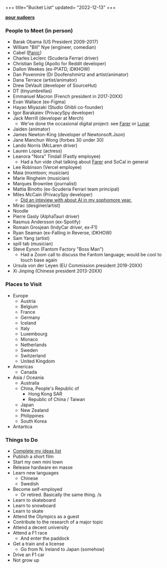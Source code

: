 +++
title="Bucket List"
updated= "2022-12-13"
+++

**[pour sudoers](https://github.com/doamatto/maatt.fr/edit/main/content/bucket.md)**

### People to Meet (in person)
- Barak Obama (US President 2009-2017)
- William "Bill" Nye (engineer, comedian)
- Cabel ([Panic](https://panic.com))
- Charles Leclerc (Scuderia Ferrari driver)
- Christian Selig (Apollo for Reddit developer)
- Dallon Weekes (ex-P!ATD, iDKHOW)
- Dan Povenmire (Dr Doofenshmirtz and artist/animator)
- Dana Terrace (artist/animator)
- Drew DeVault (developer of SourceHut)
- DT (tinyumbrellas)
- Emmanuel Macron (French president in 2017-20XX)
- Evan Wallace (ex-Figma)
- Hayao Miyazaki (Studio Ghibli co-founder)
- Igor Barakaiev (PrivacySpy developer)
- Jack Merrill (developer at Merch)
  - We've done the occasional digital project: see [Farer](https://farer.group) or [Lunar](https://github.com/designbylunar)
- Jaiden (animator)
- James Newton-King (developer of Newtonsoft.Json)
- Jane Manchun Wong (forbes 30 under 30)
- Lando Norris (McLaren driver)
- Lauren Lopez (actress)
- Leanora "Nora" Tindall (Fastly employee)
  - Had a fun vide chat talking about [Farer](https://farer.group) and SoCal in general
- Lee Robinson (Vercel employee)
- Maia (mxmtoon; musician)
- Marie Ringheim (musician)
- Marques Brownlee (journalist)
- Mattia Binotto (ex-Scuderia Ferrari team principal)
- Miles McCain (PrivacySpy developer)
  - [Did an inteview with about AI in my sophomore year.](https://edu.doamatto.xyz/interview-with-miles)
- Mirac (desginer/artist)
- Noodle
- Pierre Gasly (AlphaTauri driver)
- Rasmus Andersson (ex-Spotify)
- Romain Grosjean (IndyCar driver, ex-F1)
- Ryan Seaman (ex-Falling in Reverse, iDKHOW)
- Sam Yang (artist)
- spill tab (musician)
- Steve Eynon (Fantom Factory "Boss Man")
  - Had a Zoom call to discuss the Fantom language; would be cool to touch base again
- Ursula von der Leyen (EU Commission president 2019-20XX)
- Xi Jinping (Chinese president 2013-20XX)

### Places to Visit
- Europe
  - Austria
  - Belgium
  - France
  - Germany
  - Iceland
  - Italy
  - Luxembourg
  - Monaco
  - Netherlands
  - Sweden
  - Switzerland
  - United Kingdom
- Americas
  - Canada
- Asia / Oceania
  - Australia
  - China, People's Republic of
    - Hong Kong SAR
    - Republic of China / Taiwan
  - Japan
  - New Zealand
  - Philippines
  - South Korea
- Antartica

### Things to Do
- [Complete my ideas list](/ideas)
- Publish a short film
- Start my own mini town
- Release hardware en masse
- Learn new languages
  - Chinese
  - Swedish
- Become self-employed
  - Or retired. Basically the same thing. /s
- Learn to skateboard
- Learn to snowboard
- Learn to skate
- Attend the Olympics as a guest
- Contribute to the research of a major topic
- Attend a decent university
- Attend a F1 race
  - And enter the paddock
- Get a train and a license
  - Go from N. Ireland to Japan (somehow)
- Drive an F1 car
- Not grow up
